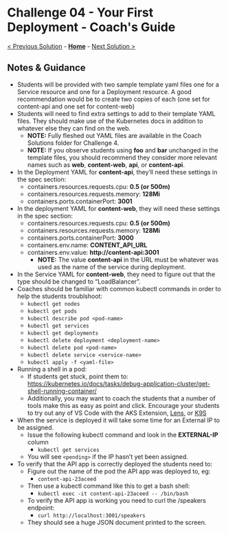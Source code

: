 # Challenge 04 - Your First Deployment - Coach's Guide 

[< Previous Solution](./Solution-03.md) - **[Home](./README.md)** - [Next Solution >](./Solution-05.md)

## Notes & Guidance

- Students will be provided with two sample template yaml files one for a Service resource and one for a Deployment resource. A good recommendation would be to create two copies of each (one set for content-api and one set for content-web)
- Students will need to find extra settings to add to their template YAML files. They should make use of the Kubernetes docs in addition to whatever else they can find on the web.
	- **NOTE:** Fully fleshed out YAML files are available in the Coach Solutions folder for Challenge 4.
	- **NOTE:** If you observe students using **foo** and **bar** unchanged in the template files, you should recommend they consider more relevant names such as **web**, **content-web**, **api**, or **content-api**.
- In the Deployment YAML for **content-api**, they’ll need these settings in the spec section:	
	- containers.resources.requests.cpu: **0.5 (or 500m)**
	- containers.resources.requests.memory: **128Mi**
    - containers.ports.containerPort: **3001**
- In the deployment YAML for **content-web**, they will need these settings in the spec section:
	- containers.resources.requests.cpu: **0.5 (or 500m)**
	- containers.resources.requests.memory: **128Mi**
	- containers.ports.containerPort: **3000** 
	- containers.env.name: **CONTENT_API_URL**
	- containers.env.value: **http://content-api:3001**
		- **NOTE:** The value **content-api** in the URL must be whatever was used as the name of the service during deployment. 
- In the Service YAML for **content-web**, they need to figure out that the type should be changed to “LoadBalancer”.
- Coaches should be familiar with common kubectl commands in order to help the students troublshoot:
	- `kubectl get nodes`
	- `kubectl get pods`
	- `kubectl describe pod <pod-name>`
	- `kubectl get services`
	- `kubectl get deployments`
	- `kubectl delete deployment <deployment-name>`
	- `kubectl delete pod <pod-name>`
  	- `kubectl delete service <service-name>`
	- `kubectl apply -f <yaml-file>`
- Running a shell in a pod:  
  - If students get stuck, point them to: https://kubernetes.io/docs/tasks/debug-application-cluster/get-shell-running-container/
  - Additionally, you may want to coach the students that a number of tools make this as easy as point and click.  Encourage your students to try out any of VS Code with the AKS Extension, [Lens](https://k8slens.dev/), or [K9S](https://k9scli.io/)
- When the service is deployed it will take some time for an External IP to be assigned.
	- Issue the following kubectl command and look in the **EXTERNAL-IP** column
		- `kubectl get services`
	- You will see `<pending>` if the IP hasn’t yet been assigned.
- To verify that the API app is correctly deployed the students need to:
	- Figure out the name of the pod the API app was deployed to, eg: 	
    	- `content-api-23aceed`
	- Then use a kubectl command like this to get a bash shell:
		- `kubectl exec -it content-api-23aceed -- /bin/bash`
	- To verify the API app is working you need to curl the /speakers endpoint:
		- `curl http://localhost:3001/speakers`
    - They should see a huge JSON document printed to the screen.